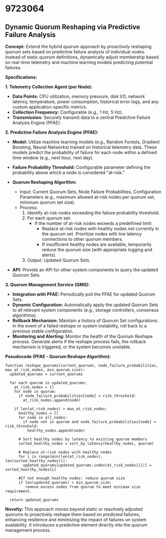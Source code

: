 # 9723064

## Dynamic Quorum Reshaping via Predictive Failure Analysis

**Concept:** Extend the hybrid quorum approach by *proactively* reshaping quorum sets based on predictive failure analysis of individual nodes. Instead of static quorum definitions, dynamically adjust membership based on real-time telemetry and machine learning models predicting potential failures.

**Specifications:**

**1. Telemetry Collection Agent (per Node):**

*   **Data Points:** CPU utilization, memory pressure, disk I/O, network latency, temperature, power consumption, historical error logs, and any custom application-specific metrics.
*   **Collection Frequency:** Configurable (e.g., 1 Hz, 5 Hz).
*   **Transmission:** Securely transmit data to a central Predictive Failure Analysis Engine (PFAE).

**2. Predictive Failure Analysis Engine (PFAE):**

*   **Model:** Utilize machine learning models (e.g., Random Forests, Gradient Boosting, Neural Networks) trained on historical telemetry data. These models predict the probability of failure for each node within a defined time window (e.g., next hour, next day).
*   **Failure Probability Threshold:** Configurable parameter defining the probability above which a node is considered "at-risk."
*   **Quorum Reshaping Algorithm:**

    *   Input: Current Quorum Sets, Node Failure Probabilities, Configuration Parameters (e.g., maximum allowed at-risk nodes per quorum set, minimum quorum set size).
    *   Process:
        1.  Identify at-risk nodes exceeding the failure probability threshold.
        2.  For each quorum set:
            *   If the number of at-risk nodes exceeds a predefined limit:
                *   Replace at-risk nodes with healthy nodes *not* currently in the quorum set. Prioritize nodes with low latency connections to other quorum members.
                *   If insufficient healthy nodes are available, temporarily reduce the quorum size (with appropriate logging and alerts).
        3.  Output: Updated Quorum Sets.
*   **API:**  Provide an API for other system components to query the updated Quorum Sets.

**3.  Quorum Management Service (QMS):**

*   **Integration with PFAE:**  Periodically poll the PFAE for updated Quorum Sets.
*   **Dynamic Configuration:**  Automatically apply the updated Quorum Sets to all relevant system components (e.g., storage controllers, consensus algorithms).
*   **Rollback Mechanism:**  Maintain a history of Quorum Set configurations. In the event of a failed reshape or system instability, roll back to a previous stable configuration.
*   **Monitoring and Alerting:**  Monitor the health of the Quorum Reshape process. Generate alerts if the reshape process fails, the rollback mechanism is triggered, or the system becomes unstable.

**Pseudocode (PFAE - Quorum Reshape Algorithm):**

```
function reshape_quorums(current_quorums, node_failure_probabilities, max_at_risk_nodes, min_quorum_size):
  updated_quorums = current_quorums

  for each quorum in updated_quorums:
    at_risk_nodes = []
    for node in quorum:
      if node_failure_probabilities[node] > risk_threshold:
        at_risk_nodes.append(node)

    if len(at_risk_nodes) > max_at_risk_nodes:
      healthy_nodes = []
      for node in all_nodes:
        if node not in quorum and node_failure_probabilities[node] < risk_threshold:
          healthy_nodes.append(node)

      # Sort healthy nodes by latency to existing quorum members
      sorted_healthy_nodes = sort_by_latency(healthy_nodes, quorum)

      # Replace at-risk nodes with healthy nodes
      for i in range(min(len(at_risk_nodes), len(sorted_healthy_nodes))):
        updated_quorums[updated_quorums.index(at_risk_nodes[i])] = sorted_healthy_nodes[i]

      #If not enough healthy nodes: reduce quorum size
      if len(updated_quorums) < min_quorum_size:
         remove excess nodes from quorum to meet minimum size requirement.

  return updated_quorums
```

**Novelty:** This approach moves beyond static or reactively adjusted quorums to proactively reshape them based on *predicted* failures, enhancing resilience and minimizing the impact of failures on system availability.  It introduces a predictive element directly into the quorum management process.